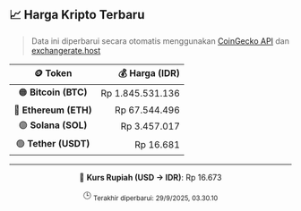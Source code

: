 

<!-- HARGA_KRIPTO -->
## 📈 Harga Kripto Terbaru

> Data ini diperbarui secara otomatis menggunakan [CoinGecko API](https://www.coingecko.com/) dan [exchangerate.host](https://exchangerate.host/)

<div align="center">

| 🪙 Token | 💰 Harga (IDR) |
|:------:|---------------:|
| 🟠 **Bitcoin (BTC)**   | Rp 1.845.531.136 |
| 🔵 **Ethereum (ETH)**  | Rp 67.544.496 |
| 🟣 **Solana (SOL)**    | Rp 3.457.017 |
| 🟢 **Tether (USDT)**   | Rp 16.681 |

---

💱 **Kurs Rupiah (USD → IDR)**: Rp 16.673

🕒 <sub>Terakhir diperbarui: 29/9/2025, 03.30.10</sub>

</div>
<!-- /HARGA_KRIPTO -->